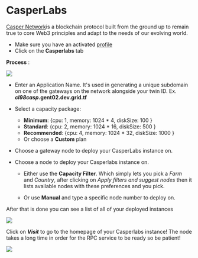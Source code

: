 # CasperLabs

[Casper Network](https://casperlabs.io/)is a blockchain protocol built from the ground up to remain true to core Web3 principles and adapt to the needs of our evolving world.

- Make sure you have an activated [profile](weblets/weblets_profile_manager)
- Click on the **Casperlabs** tab

__Process__ :

![](weblets/img/casper1.png)

- Enter an Application Name. It's used in generating a unique subdomain on one of the gateways on the network alongside your twin ID. Ex. ***cl98casp*.gent02.dev.grid.tf**

- Select a capacity package:
    - **Minimum**: {cpu: 1, memory: 1024 * 4, diskSize: 100 }
    - **Standard**: {cpu: 2, memory: 1024 * 16, diskSize: 500 }
    - **Recommended**: {cpu: 4, memory: 1024 * 32, diskSize: 1000 }
    - Or choose a **Custom** plan
- Choose a gateway node to deploy your CasperLabs instance on.

- Choose a node to deploy your Casperlabs instance on.

    - Either use the **Capacity Filter**. Which simply lets you pick a *Farm* and *Country*, after clicking on *Apply filters and suggest nodes* then it lists available nodes with these preferences and you pick.


    - Or use **Manual** and type a specific node number to deploy on.



After that is done you can see a list of all of your deployed instances

![](weblets/img/casper4.png)

Click on ***Visit*** to go to the homepage of your Casperlabs instance! The node takes a long time in order for the RPC service to be ready so be patient!

![](weblets/img/casper5.png)